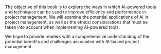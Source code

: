 
The objective of this book is to explore the ways in which AI-powered tools and techniques can be used to improve efficiency and performance in project management. We will examine the potential applications of AI in project management, as well as the ethical considerations that must be taken into account when implementing AI-powered tools.

We hope to provide readers with a comprehensive understanding of the potential benefits and challenges associated with AI-based project management.
